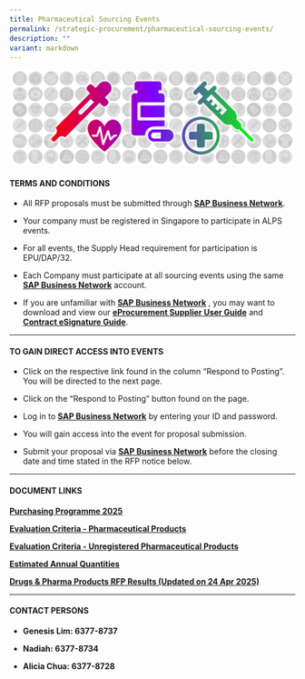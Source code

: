 ```yaml
---
title: Pharmaceutical Sourcing Events
permalink: /strategic-procurement/pharmaceutical-sourcing-events/
description: ""
variant: markdown
---
```

![](/images/Procurement/alps_sourcing_events_pharmaceutical_1920x640_clear.png)

#### TERMS AND CONDITIONS

* All RFP proposals must be submitted through **[SAP Business Network](https://supplier.ariba.com/)**.

* Your company must be registered in Singapore to participate in ALPS events.

*  For all events, the Supply Head requirement for participation is EPU/DAP/32.

*  Each Company must participate at all sourcing events using the same **[SAP Business Network](https://supplier.ariba.com/)** account.

* If you are unfamiliar with **[SAP Business Network](https://supplier.ariba.com/)** , you may want to download and view our **[eProcurement Supplier User Guide](https://for.sg/alps-eprocurement-supplier-user-guide)** and **[Contract eSignature Guide](/files/Sourcing%20Events/contract_esignature_guide_v1_2.pdf)**.

____________________________________________________________

#### TO GAIN DIRECT ACCESS INTO EVENTS

* Click on the respective link found in the column “Respond to Posting”. You will be directed to the next page.

* Click on the “Respond to Posting” button found on the page.

* Log in to **[SAP Business Network](https://supplier.ariba.com/)** by entering your ID and password.

* You will gain access into the event for proposal submission.

* Submit your proposal via **[SAP Business Network](https://supplier.ariba.com/)** before the closing date and time stated in the RFP notice below.

____________________________________________________________

#### DOCUMENT LINKS

**[Purchasing Programme 2025](/files/Pharma%20Sourcing%20Events/alps_pharma_purchasing_programme_2025.pdf)**

**[Evaluation Criteria - Pharmaceutical Products](/files/Pharma%20Sourcing%20Events/alps_evaluation_criteria_for_pharmaceutical_products_january_2025.pdf)**

**[Evaluation Criteria - Unregistered Pharmaceutical Products](/files/Pharma%20Sourcing%20Events/alps_evaluation_criteria_for_unregistered_pharmaceutical_products_january_2025.pdf)**

**[Estimated Annual Quantities](/files/Pharma%20Sourcing%20Events/estimated_annual_quantities_of_pharma_products.pdf)**

**[Drugs &amp; Pharma Products RFP Results (Updated on 24 Apr 2025)](/files/Pharma%20Sourcing%20Events/2025_apr_24_alps_pharma_rfp_results.pdf)**

____________________________________________________________

#### CONTACT PERSONS

* **Genesis Lim: 6377-8737**

* **Nadiah: 6377-8734**

* **Alicia Chua: 6377-8728**